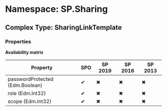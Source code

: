 # Namespace: SP.Sharing

## Complex Type: SharingLinkTemplate

### Properties

**Availability matrix**

Property | SPO | SP 2019 | SP 2016 | SP 2013
----------|-----|---------|---------|--------
passwordProtected (Edm.Boolean) | ✔ | ✖ | ✖ | ✖
role (Edm.Int32) | ✔ | ✖ | ✖ | ✖
scope (Edm.Int32) | ✔ | ✖ | ✖ | ✖
